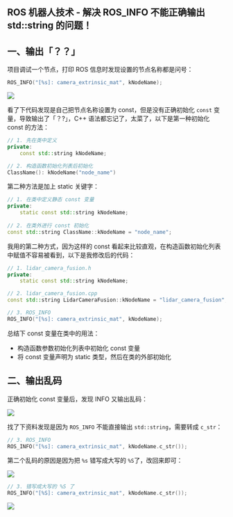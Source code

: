 ## ROS 机器人技术 - 解决 ROS_INFO 不能正确输出 std::string 的问题！

## 一、输出「？？」

项目调试一个节点，打印 ROS 信息时发现设置的节点名称都是问号：

```cpp
ROS_INFO("[%s]: camera_extrinsic_mat", kNodeName);
```

![](https://dlonng.oss-cn-shenzhen.aliyuncs.com/blog/ros_info_problem.png)

看了下代码发现是自己把节点名称设置为 const，但是没有正确初始化 `const` 变量，导致输出了「？?」，C++ 语法都忘记了，太菜了，以下是第一种初始化 const 的方法：

```cpp
// 1. 先在类中定义
private:
	const std::string kNodeName;

// 2. 构造函数初始化列表后初始化
ClassName(): kNodeName("node_name")
```

第二种方法是加上 static 关键字：

```cpp
// 1. 在类中定义静态 const 变量
private:
	static const std::string kNodeName;
	
// 2. 在类外进行 const 初始化
const std::string ClassName::kNodeName = "node_name";
```

我用的第二种方式，因为这样的 const 看起来比较直观，在构造函数初始化列表中赋值不容易被看到，以下是我修改后的代码：

```cpp
// 1. lidar_camera_fusion.h
private:
	static const std::string kNodeName;

// 2. lidar_camera_fusion.cpp
const std::string LidarCameraFusion::kNodeName = "lidar_camera_fusion";

// 3. ROS_INFO
ROS_INFO("[%s]: camera_extrinsic_mat", kNodeName);
```

总结下 const 变量在类中的用法：

- 构造函数参数初始化列表中初始化 const 变量
- 将 const 变量声明为 static 类型，然后在类的外部初始化

## 二、输出乱码

正确初始化 const 变量后，发现 INFO 又输出乱码：

![](https://dlonng.oss-cn-shenzhen.aliyuncs.com/blog/ros_info_problem2.png)

找了下资料发现是因为 `ROS_INFO` 不能直接输出 `std::string`，需要转成 `c_str`：

```cpp
// 3. ROS_INFO
ROS_INFO("[%s]: camera_extrinsic_mat", kNodeName.c_str());
```

第二个乱码的原因是因为把 `%s` 错写成大写的 `%S`了，改回来即可：

![](https://dlonng.oss-cn-shenzhen.aliyuncs.com/blog/ros_info_problem3.png)

```cpp
// 3. 错写成大写的 %S 了
ROS_INFO("[%S]: camera_extrinsic_mat", kNodeName.c_str());
```

![](https://dlonng.oss-cn-shenzhen.aliyuncs.com/yingliu_code/yinliu_code.png)